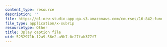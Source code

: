 ```yaml
---
content_type: resource
description: ''
file: https://ol-ocw-studio-app-qa.s3.amazonaws.com/courses/16-842-fundamentals-of-systems-engineering-fall-2015/5252971b12a956e2a9b70c27fab377f7_ScbSrUSbumo.vtt
file_type: application/x-subrip
resourcetype: Other
title: 3play caption file
uid: 5252971b-12a9-56e2-a9b7-0c27fab377f7
---
```

